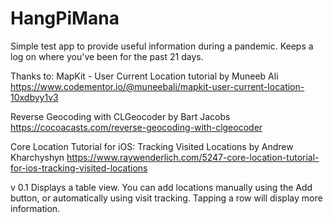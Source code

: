 # HangPiMana
Simple test app to provide useful information during a pandemic. Keeps a log on where you've been for the past 21 days.

Thanks to:
MapKit - User Current Location tutorial by Muneeb Ali
https://www.codementor.io/@muneebali/mapkit-user-current-location-10xdbyy1v3

Reverse Geocoding with CLGeocoder by Bart Jacobs
https://cocoacasts.com/reverse-geocoding-with-clgeocoder

Core Location Tutorial for iOS: Tracking Visited Locations by Andrew Kharchyshyn
https://www.raywenderlich.com/5247-core-location-tutorial-for-ios-tracking-visited-locations

v 0.1
Displays a table view. You can add locations manually using the Add button, or automatically using visit tracking. Tapping a row will display more information.
